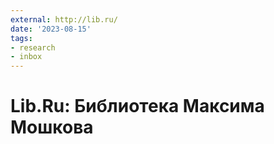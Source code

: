 ```yaml
---
external: http://lib.ru/
date: '2023-08-15'
tags:
- research
- inbox
---
```


# Lib.Ru: Библиотека Максима Мошкова
